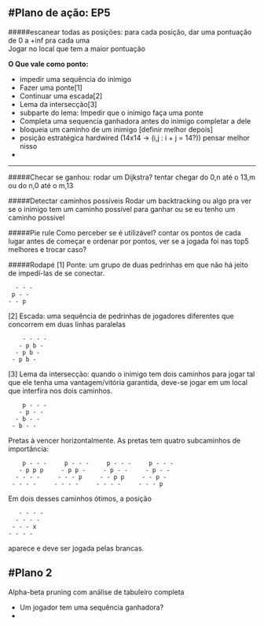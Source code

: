 #Plano de ação: EP5
---


#####escanear todas as posições:
para cada posição, dar uma pontuação de 0 a +inf pra cada uma  
Jogar no local que tem a maior pontuação

__O Que vale como ponto:__
+ impedir uma sequência do inimigo
+ Fazer uma ponte[1]
+ Continuar uma escada[2]
+ Lema da intersecção[3]
+ subparte do lema: Impedir que o inimigo faça uma ponte
+ Completa uma sequencia ganhadora antes do inimigo completar a dele
+ bloqueia um caminho de um inimigo [definir melhor depois]
+ posição estratégica hardwired (14x14 -> (i,j : i + j = 14?)) pensar melhor nisso
+


---

#####Checar se ganhou:
rodar um Dijkstra? tentar chegar do 0,n até o 13,m ou
do n,0 até o m,13

#####Detectar caminhos possíveis
Rodar um backtracking ou algo pra ver se o inimigo tem um caminho possível para ganhar ou se eu tenho um caminho possível

#####Pie rule
Como perceber se é utilizável? contar os pontos de cada lugar antes de começar e ordenar por pontos, ver se a jogada foi nas top5 melhores e trocar caso?

#####Rodapé
[1] Ponte: um grupo de duas pedrinhas em que não há jeito de impedí-las de se conectar.  

      - - -  
     p - -  
    - - p  
[2] Escada: uma sequência de pedrinhas de jogadores diferentes que concorrem em duas linhas paralelas

        - - - -  
       - p b -  
      - p b -  
     - p b -  
[3] Lema da intersecção: quando o inimigo tem dois caminhos
para jogar tal que ele tenha uma vantagem/vitória garantida, deve-se jogar em um local que interfira nos dois caminhos.

        p - - -
       - p - -
      - b - -
     - b - -
Pretas à vencer horizontalmente. As pretas tem quatro subcaminhos de importância:

        p - - -     p - - -     p - - -     p - - -
       - p p p     - p p -     - p - -     - p - -
      - - - -     - - - p     - - p p     - - p -
     - - - -     - - - -     - - - -     - - - p
Em dois desses caminhos ótimos, a posição

       - - - -
      - - - -
     - - - x
    - - - -
aparece e deve ser jogada pelas brancas.


#Plano 2
---

Alpha-beta pruning com análise de tabuleiro completa

+ Um jogador tem uma sequência ganhadora?
+ 
